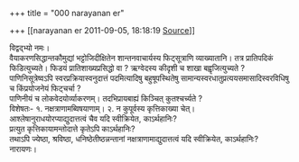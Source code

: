 +++
title = "000 narayanan er"

+++
[[narayanan er	2011-09-05, 18:18:19 [Source](https://groups.google.com/g/bvparishat/c/r91TnCCUQhg)]]



विद्वद्भ्यो नमः।  
वैयाकरणसिद्धान्तकौमुद्यां भट्टोजिदीक्षितेन शान्तनवाचार्यस्य फिट्सूत्राणि व्याख्यातानि। तत्र प्रातिपदिकं फिडित्युच्यते। फिडयं प्रातिशाख्यप्रसिद्धो वा ? ऋग्वेदस्य कीदृशी च शाखा बह्वृजित्युच्यते ?  
पाणिनिसूत्रेष्वऽपि स्वरप्रक्रियास्वनुदात्तं पदमित्यादिषु बहुषूपस्थितेषु सामान्यस्वरधातुप्रत्ययसमासादिस्वरविधिषु च किंप्रयोजनेयं फिट्चर्चा ?  
पाणिनीयं च लोकवेदयोर्व्याकरणम्। तदभिप्रायबाह्यं किञ्चित् कुतश्चर्च्यते ?  
विशेषतः- १. नक्षत्राणामब्विषयाणाम्। २. न कुपूर्वस्य कृत्तिकाख्या चेत्।  
आश्लेषानुराधयोरप्याद्युदात्तत्वं चैव यदि स्वीक्रियेत, काऽर्थहानिः?  
प्रत्युत कृत्तिकायामन्तोदात्ते कृतेऽपि काऽर्थहानिः?  
तथाऽपि ज्येष्ठा, श्रविष्ठा, धनिष्ठेतीष्ठन्नन्तानां नक्षत्राणामाद्युदात्तत्वं यदि स्वीक्रियेत, काऽर्थहानिः?  
नारायणः।  
  

  

